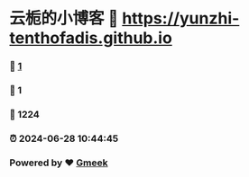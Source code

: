 # 云栀的小博客 :link: https://yunzhi-tenthofadis.github.io 
### :page_facing_up: [1](https://yunzhi-tenthofadis.github.io/tag.html) 
### :speech_balloon: 1 
### :hibiscus: 1224 
### :alarm_clock: 2024-06-28 10:44:45 
### Powered by :heart: [Gmeek](https://github.com/Meekdai/Gmeek)
